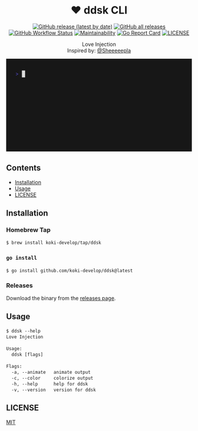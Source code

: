 <h1 align="center">❤️ ddsk CLI</h1>

<p align="center">
<a href="https://github.com/koki-develop/ddsk/releases/latest"><img src="https://img.shields.io/github/v/release/koki-develop/ddsk" alt="GitHub release (latest by date)"></a>
<a href="https://github.com/koki-develop/ddsk/releases/latest"><img alt="GitHub all releases" src="https://img.shields.io/github/downloads/koki-develop/ddsk/total?style=flat"></a>
<a href="https://github.com/koki-develop/ddsk/actions/workflows/ci.yml"><img src="https://img.shields.io/github/actions/workflow/status/koki-develop/ddsk/ci.yml?logo=github" alt="GitHub Workflow Status"></a>
<a href="https://codeclimate.com/github/koki-develop/ddsk/maintainability"><img src="https://img.shields.io/codeclimate/maintainability/koki-develop/ddsk?style=flat&amp;logo=codeclimate" alt="Maintainability"></a>
<a href="https://goreportcard.com/report/github.com/koki-develop/ddsk"><img src="https://goreportcard.com/badge/github.com/koki-develop/ddsk" alt="Go Report Card"></a>
<a href="./LICENSE"><img src="https://img.shields.io/github/license/koki-develop/ddsk" alt="LICENSE"></a>
</p>

<p align="center">
Love Injection<br/>
Inspired by: <a href="https://twitter.com/Sheeeeepla/status/1554028833942441984">@Sheeeeepla</a>
</p>

<p align="center">
<img src="./assets/demo.gif" >
</p>

## Contents

- [Installation](#installation)
- [Usage](#usage)
- [LICENSE](#license)

## Installation

### Homebrew Tap

```console
$ brew install koki-develop/tap/ddsk
```

### `go install`

```console
$ go install github.com/koki-develop/ddsk@latest
```

### Releases

Download the binary from the [releases page](https://github.com/koki-develop/ddsk/releases/latest).

## Usage

```console
$ ddsk --help
Love Injection

Usage:
  ddsk [flags]

Flags:
  -a, --animate   animate output
  -c, --color     colorize output
  -h, --help      help for ddsk
  -v, --version   version for ddsk
```

## LICENSE

[MIT](./LICENSE)
